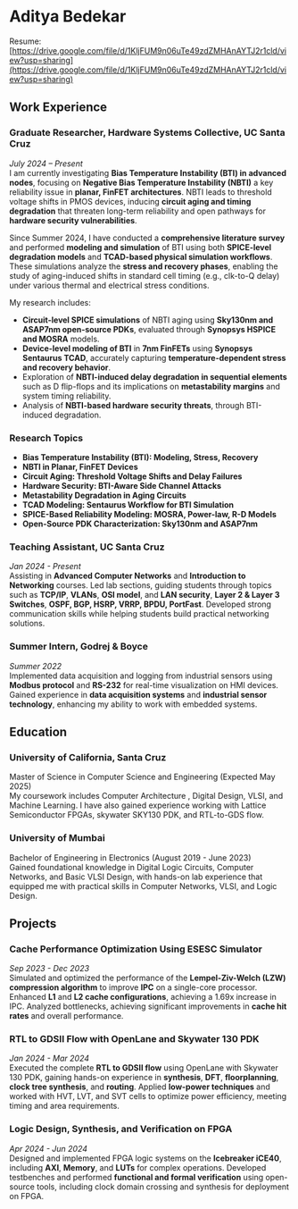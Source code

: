 # Aditya Bedekar
Resume: [https://drive.google.com/file/d/1KljFUM9n06uTe49zdZMHAnAYTJ2r1cld/view?usp=sharing](https://drive.google.com/file/d/1KljFUM9n06uTe49zdZMHAnAYTJ2r1cld/view?usp=sharing)
## **Work Experience**
### **Graduate Researcher, Hardware Systems Collective, UC Santa Cruz**  
*July 2024 – Present*  
I am currently investigating **Bias Temperature Instability (BTI) in advanced nodes**, focusing on **Negative Bias Temperature Instability (NBTI)** a key reliability issue in **planar, FinFET architectures**. NBTI leads to threshold voltage shifts in PMOS devices, inducing **circuit aging and timing degradation** that threaten long-term reliability and open pathways for **hardware security vulnerabilities**.

Since Summer 2024, I have conducted a **comprehensive literature survey** and performed **modeling and simulation** of BTI using both **SPICE-level degradation models** and **TCAD-based physical simulation workflows**. These simulations analyze the **stress and recovery phases**, enabling the study of aging-induced shifts in standard cell timing (e.g., clk-to-Q delay) under various thermal and electrical stress conditions.

My research includes:
- **Circuit-level SPICE simulations** of NBTI aging using **Sky130nm and ASAP7nm open-source PDKs**, evaluated through **Synopsys HSPICE and MOSRA** models.
- **Device-level modeling of BTI** in **7nm FinFETs** using **Synopsys Sentaurus TCAD**, accurately capturing **temperature-dependent stress and recovery behavior**.
- Exploration of **NBTI-induced delay degradation in sequential elements** such as D flip-flops and its implications on **metastability margins** and system timing reliability.
- Analysis of **NBTI-based hardware security threats**, through BTI-induced degradation.

### **Research Topics**
- **Bias Temperature Instability (BTI): Modeling, Stress, Recovery**
- **NBTI in Planar, FinFET Devices**
- **Circuit Aging: Threshold Voltage Shifts and Delay Failures**
- **Hardware Security: BTI-Aware Side Channel Attacks**
- **Metastability Degradation in Aging Circuits**
- **TCAD Modeling: Sentaurus Workflow for BTI Simulation**
- **SPICE-Based Reliability Modeling: MOSRA, Power-law, R-D Models**
- **Open-Source PDK Characterization: Sky130nm and ASAP7nm**
  
### **Teaching Assistant, UC Santa Cruz**  
*Jan 2024 - Present*  
Assisting in **Advanced Computer Networks** and **Introduction to Networking** courses. Led lab sections, guiding students through topics such as **TCP/IP**, **VLANs**, **OSI model**, and **LAN security**, **Layer 2 & Layer 3 Switches**, **OSPF, BGP, HSRP, VRRP, BPDU, PortFast**. Developed strong communication skills while helping students build practical networking solutions.

### Summer Intern, Godrej & Boyce  
*Summer 2022*  
Implemented data acquisition and logging from industrial sensors using **Modbus protocol** and **RS-232** for real-time visualization on HMI devices. Gained experience in **data acquisition systems** and **industrial sensor technology**, enhancing my ability to work with embedded systems.

## Education
### **University of California, Santa Cruz**  
Master of Science in Computer Science and Engineering  (Expected May 2025)  
My coursework includes Computer Architecture , Digital Design, VLSI, and Machine Learning. I have also gained experience working with Lattice Semiconductor FPGAs, skywater SKY130 PDK, and RTL-to-GDS flow.

### **University of Mumbai**  
Bachelor of Engineering in Electronics (August 2019 - June 2023)  
Gained foundational knowledge in Digital Logic Circuits, Computer Networks, and Basic VLSI Design, with hands-on lab experience that equipped me with practical skills in Computer Networks, VLSI, and Logic Design.

## **Projects**
### Cache Performance Optimization Using ESESC Simulator  
*Sep 2023 - Dec 2023*  
Simulated and optimized the performance of the **Lempel-Ziv-Welch (LZW) compression algorithm** to improve **IPC** on a single-core processor. Enhanced **L1** and **L2 cache configurations**, achieving a 1.69x increase in IPC. Analyzed bottlenecks, achieving significant improvements in **cache hit rates** and overall performance.

### RTL to GDSII Flow with OpenLane and Skywater 130 PDK  
*Jan 2024 - Mar 2024*  
Executed the complete **RTL to GDSII flow** using OpenLane with Skywater 130 PDK, gaining hands-on experience in **synthesis**, **DFT**, **floorplanning**, **clock tree synthesis**, and **routing**. Applied **low-power techniques** and worked with HVT, LVT, and SVT cells to optimize power efficiency, meeting timing and area requirements.

### Logic Design, Synthesis, and Verification on FPGA  
*Apr 2024 - Jun 2024*  
Designed and implemented FPGA logic systems on the **Icebreaker iCE40**, including **AXI**, **Memory**, and **LUTs** for complex operations. Developed testbenches and performed **functional and formal verification** using open-source tools, including clock domain crossing and synthesis for deployment on FPGA.


